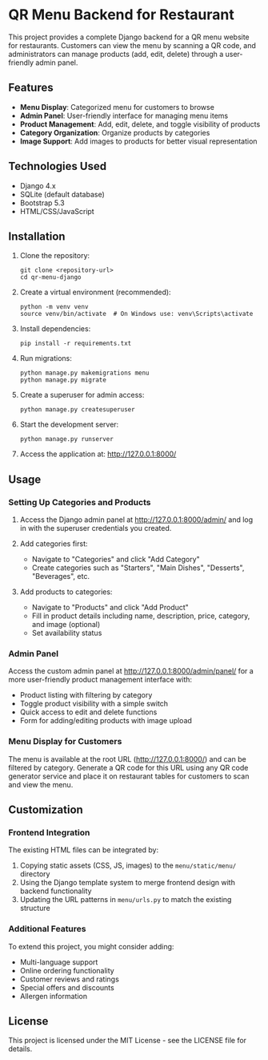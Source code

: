 # QR Menu Backend for Restaurant

This project provides a complete Django backend for a QR menu website for restaurants. Customers can view the menu by scanning a QR code, and administrators can manage products (add, edit, delete) through a user-friendly admin panel.

## Features

- **Menu Display**: Categorized menu for customers to browse
- **Admin Panel**: User-friendly interface for managing menu items
- **Product Management**: Add, edit, delete, and toggle visibility of products
- **Category Organization**: Organize products by categories
- **Image Support**: Add images to products for better visual representation

## Technologies Used

- Django 4.x
- SQLite (default database)
- Bootstrap 5.3
- HTML/CSS/JavaScript

## Installation

1. Clone the repository:
   ```
   git clone <repository-url>
   cd qr-menu-django
   ```

2. Create a virtual environment (recommended):
   ```
   python -m venv venv
   source venv/bin/activate  # On Windows use: venv\Scripts\activate
   ```

3. Install dependencies:
   ```
   pip install -r requirements.txt
   ```

4. Run migrations:
   ```
   python manage.py makemigrations menu
   python manage.py migrate
   ```

5. Create a superuser for admin access:
   ```
   python manage.py createsuperuser
   ```

6. Start the development server:
   ```
   python manage.py runserver
   ```

7. Access the application at: http://127.0.0.1:8000/

## Usage

### Setting Up Categories and Products

1. Access the Django admin panel at http://127.0.0.1:8000/admin/ and log in with the superuser credentials you created.

2. Add categories first:
   - Navigate to "Categories" and click "Add Category"
   - Create categories such as "Starters", "Main Dishes", "Desserts", "Beverages", etc.

3. Add products to categories:
   - Navigate to "Products" and click "Add Product"
   - Fill in product details including name, description, price, category, and image (optional)
   - Set availability status

### Admin Panel

Access the custom admin panel at http://127.0.0.1:8000/admin/panel/ for a more user-friendly product management interface with:

- Product listing with filtering by category
- Toggle product visibility with a simple switch
- Quick access to edit and delete functions
- Form for adding/editing products with image upload

### Menu Display for Customers

The menu is available at the root URL (http://127.0.0.1:8000/) and can be filtered by category. Generate a QR code for this URL using any QR code generator service and place it on restaurant tables for customers to scan and view the menu.

## Customization

### Frontend Integration

The existing HTML files can be integrated by:

1. Copying static assets (CSS, JS, images) to the `menu/static/menu/` directory
2. Using the Django template system to merge frontend design with backend functionality
3. Updating the URL patterns in `menu/urls.py` to match the existing structure

### Additional Features

To extend this project, you might consider adding:
- Multi-language support
- Online ordering functionality
- Customer reviews and ratings
- Special offers and discounts
- Allergen information

## License

This project is licensed under the MIT License - see the LICENSE file for details.